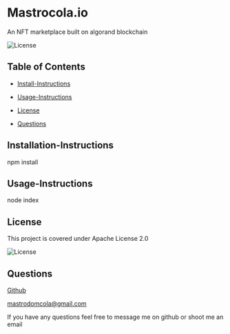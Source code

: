 
# Mastrocola.io
An NFT marketplace built on algorand blockchain

![License](https://img.shields.io/badge/license-Apache--License--2.0-blue/)
    

## Table of Contents

* [Install-Instructions](#install-instructions)

* [Usage-Instructions](#usage-instructions)

* [License](#license)

* [Questions](#questions)



## Installation-Instructions
npm install


## Usage-Instructions
node index
    

## License
This project is covered under Apache License 2.0

![License](https://img.shields.io/badge/license-Apache--License--2.0-blue/)
    
    



## Questions
    
[Github](https://github.com/D-Mastrocola)

mastrodomcola@gmail.com
    
If you have any questions feel free to message me on github or shoot me an email
    
    